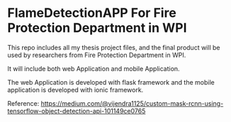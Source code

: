 # FlameDetectionAPP For Fire Protection Department in WPI


This repo includes all my thesis project files, and the final product will be used by researchers from Fire Protection Department in WPI.

It will include both web Application and mobile Application.

The web Application is developed with flask framework and the mobile application is developed with ionic framework.

Reference:
https://medium.com/@vijendra1125/custom-mask-rcnn-using-tensorflow-object-detection-api-101149ce0765



